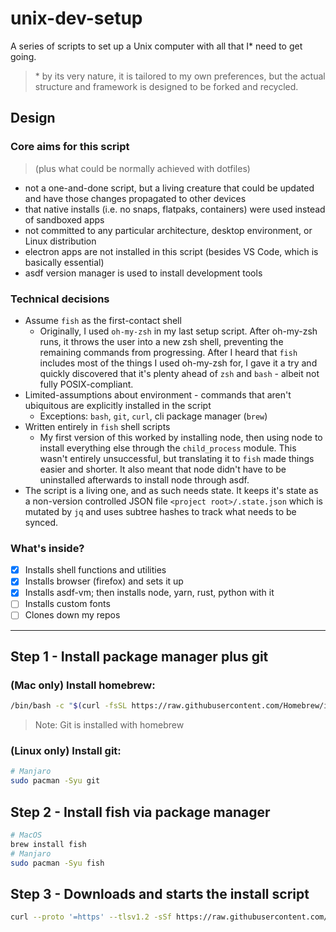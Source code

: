 # unix-dev-setup

A series of scripts to set up a Unix computer with all that I\* need to get going.

> \* by its very nature, it is tailored to my own preferences, but the actual structure and framework
> is designed to be forked and recycled.

## Design

### Core aims for this script

> (plus what could be normally achieved with dotfiles)

- not a one-and-done script, but a living creature that could be updated and have those changes propagated to other devices
- that native installs (i.e. no snaps, flatpaks, containers) were used instead of sandboxed apps
- not committed to any particular architecture, desktop environment, or Linux distribution
- electron apps are not installed in this script (besides VS Code, which is basically essential)
- asdf version manager is used to install development tools

### Technical decisions

- Assume `fish` as the first-contact shell
  - Originally, I used `oh-my-zsh` in my last setup script. After oh-my-zsh runs, it throws the user into a new zsh shell, preventing the remaining commands from progressing. After I heard that `fish` includes most of the things I used oh-my-zsh for, I gave it a try and quickly discovered that it's plenty ahead of `zsh` and `bash` - albeit not fully POSIX-compliant.
- Limited-assumptions about environment - commands that aren't ubiquitous are explicitly installed in the script
  - Exceptions: `bash`, `git`, `curl`, cli package manager (`brew`)
- Written entirely in `fish` shell scripts
  - My first version of this worked by installing node, then using node to install everything else through the `child_process` module. This wasn't entirely unsuccessful, but translating it to `fish` made things easier and shorter. It also meant that node didn't have to be uninstalled afterwards to install node through asdf.
- The script is a living one, and as such needs state. It keeps it's state as a non-version controlled JSON file `<project root>/.state.json` which is mutated by `jq` and uses subtree hashes to track what needs to be synced.

### What's inside?

- [x] Installs shell functions and utilities
- [x] Installs browser (firefox) and sets it up
- [x] Installs asdf-vm; then installs node, yarn, rust, python with it
- [ ] Installs custom fonts
- [ ] Clones down my repos

---

## Step 1 - Install package manager plus git

### (Mac only) Install homebrew:

```sh
/bin/bash -c "$(curl -fsSL https://raw.githubusercontent.com/Homebrew/install/HEAD/install.sh)"
```

> Note: Git is installed with homebrew

### (Linux only) Install git:

```sh
# Manjaro
sudo pacman -Syu git
```

## Step 2 - Install fish via package manager

```sh
# MacOS
brew install fish
# Manjaro
sudo pacman -Syu fish
```

## Step 3 - Downloads and starts the install script

```sh
curl --proto '=https' --tlsv1.2 -sSf https://raw.githubusercontent.com/tbjgolden/unix-dev-setup/main/install.sh | fish
```
